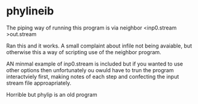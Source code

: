 # phylineib

The piping way of running this program is
via
neighbor <inp0.stream >out.stream

Ran this and it works. A small complaint about infile
not being avaiable, but otherwise this a way of scripting
use of the neighbor program.

AN minmal example of inp0.stream is included
but if you wanted to use other options then unfortunately ou owuld have
to trun the program interactviely first, making notes of each step
and confecting the input stream file approapriately.

Horrible but phylip is an old program
